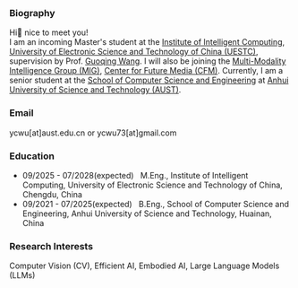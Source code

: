 <br>


### Biography


Hi👋 nice to meet you! \
I am an incoming Master's student at the [Institute of Intelligent Computing](https://icct.uestc.edu.cn/index.htm), [University of Electronic Science and Technology of China (UESTC)](https://www.uestc.edu.cn/), supervision by Prof. [Guoqing Wang](https://faculty.uestc.edu.cn/wangguoqing2/zh_CN/index.htm). I will also be joining the [Multi-Modality Intelligence Group (MIG)](https://github.com/MIG-UESTC-Lab), [Center for Future Media (CFM)](https://cfm.uestc.edu.cn/index). 
Currently, I am a senior student at the [School of Computer Science and Engineering](https://jsj.aust.edu.cn/) at [Anhui University of Science and Technology (AUST)](https://www.aust.edu.cn/).




[//]: # ([CV in English &#40;PDF&#41;]&#40;/assets/cv_en.pdf&#41; | [CV in Chinese &#40;PDF&#41;]&#40;/assets/cv_zh.pdf&#41;)



### Email
ycwu[at]aust.edu.cn or ycwu73[at]gmail.com

### Education
- 09/2025 - 07/2028(expected) &nbsp; M.Eng., Institute of Intelligent Computing, University of Electronic Science and Technology of China, Chengdu, China
- 09/2021 - 07/2025(expected) &nbsp; B.Eng., School of Computer Science and Engineering, Anhui University of Science and Technology, Huainan, China


### Research Interests
Computer Vision (CV), Efficient AI, Embodied AI, Large Language Models (LLMs)

